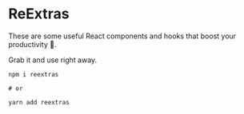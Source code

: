 # ReExtras

These are some useful React components and hooks that boost your productivity 🚀.

Grab it and use right away.

```
npm i reextras

# or

yarn add reextras
```